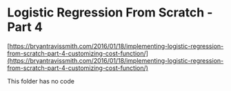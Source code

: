 # Logistic Regression From Scratch - Part 4

[https://bryantravissmith.com/2016/01/18/implementing-logistic-regression-from-scratch-part-4-customizing-cost-function/](https://bryantravissmith.com/2016/01/18/implementing-logistic-regression-from-scratch-part-4-customizing-cost-function/)

This folder has no code